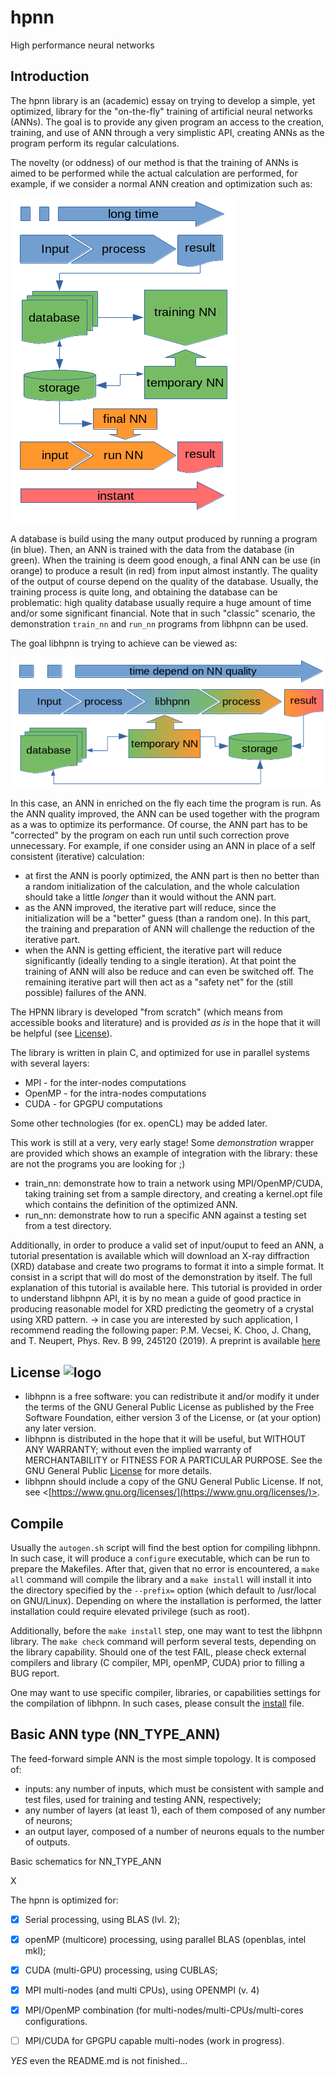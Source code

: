 # hpnn
High performance neural networks

## Introduction

The hpnn library is an (academic) essay on trying to develop a simple, yet optimized, library for the "on-the-fly" training of artificial neural networks (ANNs).
The goal is to provide any given program an access to the creation, training, and use of ANN through a very simplistic API, creating ANNs as the program perform its regular calculations.

The novelty (or oddness) of our method is that the training of ANNs is aimed to be performed while the actual calculation are performed, for example, if we consider a normal ANN creation and optimization such as:

![regular](res/regular.png)

A database is build using the many output produced by running a program (in blue).
Then, an ANN is trained with the data from the database (in green).
When the training is deem good enough, a final ANN can be use (in orange) to produce a result (in red) from input almost instantly.
The quality of the output of course depend on the quality of the database.
Usually, the training process is quite long, and obtaining the database can be problematic: high quality database usually require a huge amount of time and/or some significant financial.
Note that in such "classic" scenario, the demonstration `train_nn` and `run_nn` programs from libhpnn can be used.

The goal libhpnn is trying to achieve can be viewed as:

![hpnn](res/hpnn.png)

In this case, an ANN in enriched on the fly each time the program is run.
As the ANN quality improved, the ANN can be used together with the program as a was to optimize its performance.
Of course, the ANN part has to be "corrected" by the program on each run until such correction prove unnecessary.
For example, if one consider using an ANN in place of a self consistent (iterative) calculation:
* at first the ANN is poorly optimized, the ANN part is then no better than a random initialization of the calculation, and the whole calculation should take a little _longer_ than it would without the ANN part.
* as the ANN improved, the iterative part will reduce, since the initialization will be a "better" guess (than a random one). In this part, the training and preparation of ANN will challenge the reduction of the iterative part.
* when the ANN is getting efficient, the iterative part will reduce significantly (ideally tending to a single iteration). At that point the training of ANN will also be reduce and can even be switched off. The remaining iterative part will then act as a "safety net" for the (still possible) failures of the ANN.

The HPNN library is developed "from scratch" (which means from accessible books and literature) and is provided _as is_ in the hope that it will be helpful (see [License](LICENSE)).

The library is written in plain C, and optimized for use in parallel systems with several layers:
* MPI - for the inter-nodes computations
* OpenMP - for the intra-nodes computations
* CUDA - for GPGPU computations

Some other technologies (for ex. openCL) may be added later.

This work is still at a very, very early stage!
Some _demonstration_ wrapper are provided which shows an example of integration with the library: these are not the programs you are looking for ;)
* train_nn: demonstrate how to train a network using MPI/OpenMP/CUDA, taking training set from a sample directory, and creating a kernel.opt file which contains the definition of the optimized ANN.
* run_nn: demonstrate how to run a specific ANN against a testing set from a test directory.

Additionally, in order to produce a valid set of input/ouput to feed an ANN, a tutorial presentation is available which will download an X-ray diffraction (XRD) database and create two programs to format it into a simple format. It consist in a script that will do most of the demonstration by itself. The full explanation of this tutorial is available here.
This tutorial is provided in order to understand libhpnn API, it is by no mean a guide of good practice in producing reasonable model for XRD predicting the geometry of a crystal using XRD pattern.
-> in case you are interested by such application, I recommend reading the following paper: 
P.M. Vecsei, K. Choo, J. Chang, and T. Neupert, Phys. Rev. B 99, 245120 (2019). A preprint is available [here](https://arxiv.org/abs/1812.05625)

## License ![logo](https://www.gnu.org/graphics/gplv3-or-later.png)

* libhpnn is a free software: you can redistribute it and/or modify it under the terms of the GNU General Public License as published by the Free Software Foundation, either version 3 of the License, or (at your option) any later version.
* libhpnn is distributed in the hope that it will be useful, but WITHOUT ANY WARRANTY; without even the implied warranty of MERCHANTABILITY or FITNESS FOR A PARTICULAR PURPOSE.  See the GNU General Public [License](LICENSE) for more details.
* libhpnn should include a copy of the GNU General Public License.  If not, see <[https://www.gnu.org/licenses/](https://www.gnu.org/licenses/)>.


## Compile

Usually the `autogen.sh` script will find the best option for compiling libhpnn.
In such case, it will produce a `configure` executable, which can be run to prepare the Makefiles.
After that, given that no error is encountered, a `make all` command will compile the library and a `make install` will install it into the directory specified by the `--prefix=` option (which default to /usr/local on GNU/Linux). Depending on where the installation is performed, the latter installation could require elevated privilege (such as root).

Additionally, before the `make install` step, one may want to test the libhpnn library. The `make check` command will perform several tests, depending on the library capability. Should one of the test FAIL, please check external compilers and library (C compiler, MPI, openMP, CUDA) prior to filling a BUG report.

One may want to use specific compiler, libraries, or capabilities settings for the compilation of libhpnn. In such cases, please consult the [install](INSTALL) file.

## Basic ANN type (NN\_TYPE\_ANN)

The feed-forward simple ANN is the most simple topology. It is composed of:
* inputs: any number of inputs, which must be consistent with sample and test files, used for training and testing ANN, respectively;
* any number of layers (at least 1), each of them composed of any number of neurons;
* an output layer, composed of a number of neurons equals to the number of outputs.

Basic schematics for NN\_TYPE\_ANN

X

The hpnn is optimized for:
- [x] Serial processing, using BLAS (lvl. 2);
- [x] openMP (multicore) processing, using parallel BLAS (openblas, intel mkl);
- [x] CUDA (multi-GPU) processing, using CUBLAS;
- [x] MPI multi-nodes (and multi CPUs), using OPENMPI (v. 4)
- [x] MPI/OpenMP combination (for multi-nodes/multi-CPUs/multi-cores configurations.
- [ ] MPI/CUDA for GPGPU capable multi-nodes (work in progress).



_YES_ even the README.md is not finished...






